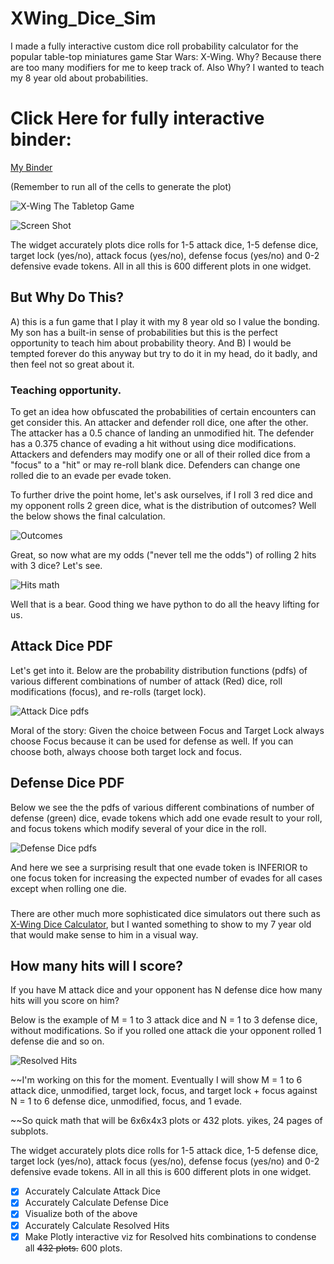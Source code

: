 # XWing_Dice_Sim

I made a fully interactive custom dice roll probability calculator for the popular table-top miniatures game Star Wars: X-Wing. Why? Because there are too many modifiers for me to keep track of. Also Why? I wanted to teach my 8 year old about probabilities.

# Click Here for fully interactive binder:
[My Binder](https://mybinder.org/v2/gh/m-0day/XWing_Dice_Sim/master/InteractiveWidget.ipynb)

(Remember to run all of the cells to generate the plot)

![X-Wing The Tabletop Game](/swz-logotreatment2.png)

![Screen Shot](/Capture.PNG)



The widget accurately plots dice rolls for 1-5 attack dice, 1-5 defense dice, target lock (yes/no), attack focus (yes/no), defense focus (yes/no) and 0-2 defensive evade tokens. All in all this is 600 different plots in one widget.

## But Why Do This?

A) this is a fun game that I play it with my 8 year old so I value the bonding. My son has a built-in sense of probabilities but this is the perfect opportunity to teach him about probability theory. And 
B) I would be tempted forever do this anyway but try to do it in my head, do it badly, and then feel not so great about it.

### Teaching opportunity.

To get an idea how obfuscated the probabilities of certain encounters can get consider this.
An attacker and defender roll dice, one after the other.
The attacker has a 0.5 chance of landing an unmodified hit.
The defender has a 0.375 chance of evading a hit without using dice modifications.
Attackers and defenders may modify one or all of their rolled dice from a "focus" to a "hit" or may re-roll blank dice. Defenders can change one rolled die to an evade per evade token.

To further drive the point home, let's ask ourselves, if I roll 3 red dice and my opponent rolls 2 green dice, what is the distribution of outcomes? Well the below shows the final calculation.

![Outcomes](/counting.jpg)

Great, so now what are my odds ("never tell me the odds") of rolling 2 hits with 3 dice? Let's see.

![Hits math](/hits_pdf.jpg)

Well that is a bear. Good thing we have python to do all the heavy lifting for us.

## Attack Dice PDF
Let's get into it. Below are the probability distribution functions (pdfs) of various different combinations of number of attack (Red) dice, roll modifications (focus), and re-rolls (target lock).

![Attack Dice pdfs](/Figure_1.png)

Moral of the story: Given the choice between Focus and Target Lock always choose Focus because it can be used for defense as well. If you can choose both, always choose both target lock and focus.

## Defense Dice PDF
Below we see the the pdfs of various different combinations of number of defense (green) dice, evade tokens which add one evade result to your roll, and focus tokens which modify several of your dice in the roll.

![Defense Dice pdfs](/Figure_2.png)

And here we see a surprising result that one evade token is INFERIOR to one focus token for increasing the expected number of evades for all cases except when rolling one die.

###
There are other much more sophisticated dice simulators out there such as [X-Wing Dice Calculator](http://xwing.gateofstorms.net/2/multi/), but I wanted something to show to my 7 year old that would make sense to him in a visual way.

## How many hits will I score?
If you have M attack dice and your opponent has N defense dice how many hits will you score on him?

Below is the example of M = 1 to 3 attack dice and N = 1 to 3 defense dice, without modifications. So if you rolled one attack die your opponent rolled 1 defense die and so on.

![Resolved Hits](/Figure_3.png)

~~I'm working on this for the moment. Eventually I will show M = 1 to 6 attack dice, unmodified, target lock, focus, and target lock + focus against N = 1 to 6 defense dice, unmodified, focus, and 1 evade.

~~So quick math that will be 6x6x4x3 plots or 432 plots. yikes, 24 pages of subplots.

The widget accurately plots dice rolls for 1-5 attack dice, 1-5 defense dice, target lock (yes/no), attack focus (yes/no), defense focus (yes/no) and 0-2 defensive evade tokens. All in all this is 600 different plots in one widget.

- [x] Accurately Calculate Attack Dice
- [x] Accurately Calculate Defense Dice
- [x] Visualize both of the above
- [x] Accurately Calculate Resolved Hits
- [x] Make Plotly interactive viz for Resolved hits combinations to condense all ~~432 plots.~~ 600 plots.
